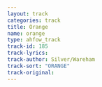 ```yaml
---
layout: track
categories: track
title: Orange
name: orange
type: ahfow_track
track-id: 185
track-lyrics: 
track-author: Silver/Wareham
track-sort: "ORANGE"
track-original: 
---
```

